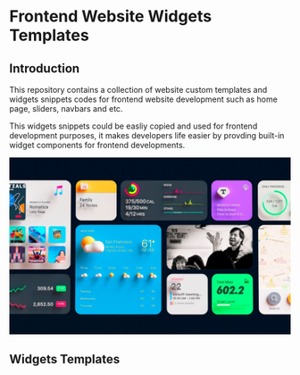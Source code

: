 # Frontend Website Widgets Templates

## Introduction

This repository contains a collection of website custom templates and widgets snippets codes for frontend website development such as home page, sliders, navbars and etc.

This widgets snippets could be easliy copied and used for frontend development purposes, it makes developers life easier by provding built-in widget components for frontend developments.

![Banner Image](github-readme-contents/banner.jpg)

## Widgets Templates
